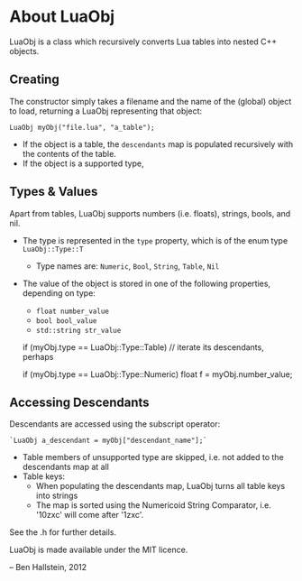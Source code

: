 
# About LuaObj

LuaObj is a class which recursively converts Lua tables into nested C++ objects.

## Creating

The constructor simply takes a filename and the name of the (global) object to load, returning a LuaObj representing that object:

    LuaObj myObj("file.lua", "a_table");

- If the object is a table, the `descendants` map is populated recursively with the contents of the table.
- If the object is a supported type, 


## Types & Values

Apart from tables, LuaObj supports numbers (i.e. floats), strings, bools, and nil.

- The type is represented in the `type` property, which is of the enum type `LuaObj::Type::T`
	- Type names are: `Numeric`, `Bool`, `String`, `Table`, `Nil`
- The value of the object is stored in one of the following properties, depending on type:
	- `float number_value`
	- `bool bool_value`
	- `std::string str_value`

    if (myObj.type == LuaObj::Type::Table)
		// iterate its descendants, perhaps
		
	if (myObj.type == LuaObj::Type::Numeric)
		float f = myObj.number_value;


## Accessing Descendants

Descendants are accessed using the subscript operator:

    `LuaObj a_descendant = myObj["descendant_name"];`


- Table members of unsupported type are skipped, i.e. not added to the descendants map at all
- Table keys:
	- When populating the descendants map, LuaObj turns all table keys into strings
	- The map is sorted using the Numericoid String Comparator, i.e. '10zxc' will come after '1zxc'.

See the .h for further details.

LuaObj is made available under the MIT licence.

– Ben Hallstein, 2012
